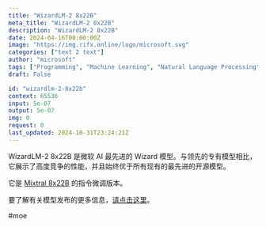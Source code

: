 ```yaml
---
title: "WizardLM-2 8x22B"
meta_title: "WizardLM-2 8x22B"
description: "WizardLM-2 8x22B"
date: 2024-04-16T00:00:00Z
image: "https://img.rifx.online/logo/microsoft.svg"
categories: ["text 2 text"]
author: "microsoft"
tags: ["Programming", "Machine Learning", "Natural Language Processing", "Generative AI", "Chatbots"]
draft: False

id: "wizardlm-2-8x22b"
context: 65536
input: 5e-07
output: 5e-07
img: 0
request: 0
last_updated: 2024-10-31T23:24:21Z
---
```


WizardLM-2 8x22B 是微软 AI 最先进的 Wizard 模型。与领先的专有模型相比，它展示了高度竞争的性能，并且始终优于所有现有的最先进的开源模型。

它是 [Mixtral 8x22B](/mistralai/mixtral-8x22b) 的指令微调版本。

要了解有关模型发布的更多信息，[请点击这里](https://wizardlm.github.io/WizardLM2/)。

#moe

